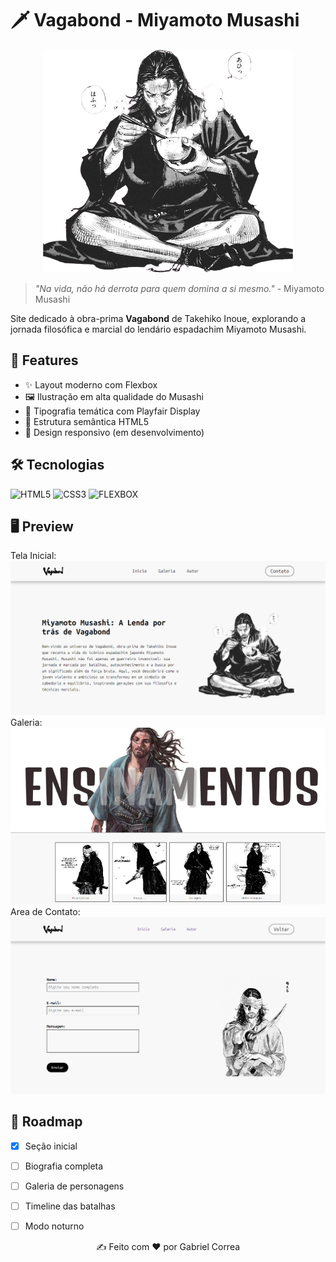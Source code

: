 # 🗡️ Vagabond - Miyamoto Musashi

<p align="center">
  <img src="./assets/imagens/download-removebg.png" alt="Musashi Illustration" width="400">
</p>

> *"Na vida, não há derrota para quem domina a si mesmo."* - Miyamoto Musashi

Site dedicado à obra-prima **Vagabond** de Takehiko Inoue, explorando a jornada filosófica e marcial do lendário espadachim Miyamoto Musashi.

## 🎯 Features

- ✨ Layout moderno com Flexbox
- 🖼️ Ilustração em alta qualidade do Musashi
- 📖 Tipografia temática com Playfair Display
- 🧱 Estrutura semântica HTML5
- 🎨 Design responsivo (em desenvolvimento)

## 🛠️ Tecnologias

![HTML5](https://img.shields.io/badge/HTML5-E34F26?style=for-the-badge&logo=html5&logoColor=white)
![CSS3](https://img.shields.io/badge/CSS3-1572B6?style=for-the-badge&logo=css3&logoColor=white)
![FLEXBOX](https://img.shields.io/badge/Flexbox-1572B6?style=for-the-badge&logo=css3&logoColor=white)


## 🖥️ Preview

Tela Inicial:
![Preview do Inicio](./assets/imagens/previw.png)
Galeria:
![Preview da galeria](./assets/imagens/previw%20galeria.png)
Area de Contato:
![Preview da area de contato](./assets/imagens/previw%20contato.png)



## 🌌 Roadmap

- [x] Seção inicial
- [ ] Biografia completa
- [ ] Galeria de personagens
- [ ] Timeline das batalhas
- [ ] Modo noturno


<p align="center">
  ✍️ Feito com ❤️ por Gabriel Correa
</p>